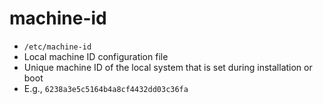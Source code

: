 # machine-id

- `/etc/machine-id`
- Local machine ID configuration file
- Unique machine ID of the local system that is set during installation or boot
- E.g., `6238a3e5c5164b4a8cf4432dd03c36fa`
